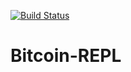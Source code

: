 [![Build Status](https://travis-ci.org/JASchilz/Bitcoin-REPL.svg?branch=master)](https://travis-ci.org/JASchilz/Bitcoin-REPL)

# Bitcoin-REPL
